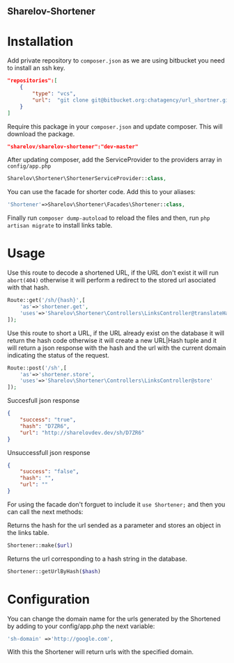 ## Sharelov-Shortener

# Installation

Add private repository to `composer.json` as we are using bitbucket you need to install an ssh key.


```json
"repositories":[
    {
        "type": "vcs",
        "url":  "git clone git@bitbucket.org:chatagency/url_shortner.git"
    }
]
```

Require this package in your `composer.json` and update composer. This will download the package.

```json
"sharelov/sharelov-shortener":"dev-master"
```
After updating composer, add the ServiceProvider to the providers array in `config/app.php`

```php
Sharelov\Shortener\ShortenerServiceProvider::class,
```

You can use the facade for shorter code. Add this to your aliases:

```php
'Shortener'=>Sharelov\Shortener\Facades\Shortener::class,
```

Finally run `composer dump-autoload` to reload the files and then, run `php artisan migrate` to install links table.

# Usage

Use this route to decode a shortened URL, if the URL don't exist it will run `abort(404)` otherwise it will perform a redirect to the stored url asociated with that hash.
```php
Route::get('/sh/{hash}',[
    'as'=>'shortener.get',
    'uses'=>'Sharelov\Shortener\Controllers\LinksController@translateHash'
]);
```

Use this route to short a URL, if the URL already exist on the database it will return the hash code otherwise it will create  a new URL|Hash tuple and it will return a json response with the hash and the url with the current domain indicating the status of the request.

```php
Route::post('/sh',[
    'as'=>'shortener.store',
    'uses'=>'Sharelov\Shortener\Controllers\LinksController@store'
]);
```
Succesfull json response
```json
{
    "success": "true",
    "hash": "D7ZR6",
    "url": "http://sharelovdev.dev/sh/D7ZR6"
}
```
Unsuccessfull json response
```json
{
    "success": "false",
    "hash": "",
    "url": ""
}
```

For using the facade don't forguet to include it `use Shortener;` and then you can call the next methods:

Returns the hash for the url sended as a parameter and stores an object in the links table.
```php
Shortener::make($url)
```

Returns the url corresponding to a hash string in the database.
```php
Shortener::getUrlByHash($hash)
```

# Configuration

You can change the domain name for the urls generated by the Shortened by adding to your config/app.php the next variable:

```php
'sh-domain' =>'http://google.com',
```
With this the Shortener will return urls with the specified domain.


